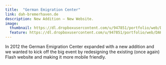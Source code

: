```yaml
---
title:  "German Emigration Center"
link: dah-bremerhaven.de
description: New Addition – New Website.
image:
  thumbnail: https://dl.dropboxusercontent.com/u/947851/portfolio/web/DAH-Web-Responsive-thumb.jpg
  feature: https://dl.dropboxusercontent.com/u/947851/portfolio/web/DAH-Web-Responsive.jpg
---
```

In 2012 the German Emigration Center expanded with a new addition and we wanted to kick off the big event by redesigning the existing (once again) Flash website and making it more mobile friendly.
